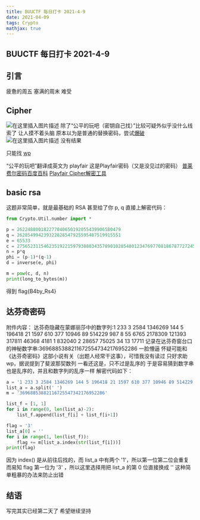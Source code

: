 ```yaml
---
title: BUUCTF 每日打卡 2021-4-9
date: 2021-04-09
tags: Crypto
mathjax: true
---
```


## BUUCTF 每日打卡 2021-4-9

## 引言

疲惫的周五
塞满的周末
难受



## Cipher

![在这里插入图片描述](https://img-blog.csdnimg.cn/20210409231522338.png?x-oss-process=image/watermark,type_ZmFuZ3poZW5naGVpdGk,shadow_10,text_aHR0cHM6Ly9ibG9nLmNzZG4ubmV0L3dlaXhpbl81MjQ0NjA5NQ==,size_16,color_FFFFFF,t_70)
除了“公平的玩吧（密钥自己找）”比较可疑外似乎没什么线索了
让人摸不着头脑
原本以为是普通的替换密码，尝试[爆破](https://quipqiup.com/)
![在这里插入图片描述](https://img-blog.csdnimg.cn/20210409232101709.png?x-oss-process=image/watermark,type_ZmFuZ3poZW5naGVpdGk,shadow_10,text_aHR0cHM6Ly9ibG9nLmNzZG4ubmV0L3dlaXhpbl81MjQ0NjA5NQ==,size_16,color_FFFFFF,t_70)
没有结果

只能找 [wp](https://blog.csdn.net/MikeCoke/article/details/106105451)

“公平的玩吧”翻译成英文为 playfair
这是Playfair密码（又是没见过的密码）
[普莱费尔密码百度百科](https://baike.baidu.com/item/playfair%E5%AF%86%E7%A0%81/8999814?fr=aladdin)
[Playfair Cipher解密工具](http://rumkin.com/tools/cipher/playfair.php)



## basic rsa

这题非常简单，就是最基础的 RSA
甚至给了你 p, q
直接上解密代码：
```python
from Crypto.Util.number import *

p = 262248800182277040650192055439906580479
q = 262854994239322828547925595487519915551
e = 65533
c = 27565231154623519221597938803435789010285480123476977081867877272451638645710
n = p*q
phi = (p-1)*(q-1)
d = inverse(e, phi)

m = pow(c, d, n)
print(long_to_bytes(m))
```
得到 flag{B4by_Rs4}



## 达芬奇密码

附件内容：
达芬奇隐藏在蒙娜丽莎中的数字列:1 233 3 2584 1346269 144 5 196418 21 1597 610 377 10946 89 514229 987 8 55 6765 2178309 121393 317811 46368 4181 1 832040 2 28657 75025 34 13 17711 
记录在达芬奇窗台口的神秘数字串:36968853882116725547342176952286
一脸懵逼
怀疑可能和《达芬奇密码》这部小说有关（出题人经常干这事），可惜我没有读过
只好求助 wp，据说提到了斐波那契数列
一看还这是，只不过是乱序的
于是容易猜到数字串也是乱序的，并且和数字列的乱序一样
解密代码如下：
```python
a = '1 233 3 2584 1346269 144 5 196418 21 1597 610 377 10946 89 514229 987 8 55 6765 2178309 121393 317811 46368 4181 1 832040 2 28657 75025 34 13 17711'
list_a = a.split(' ')
m = '36968853882116725547342176952286'

list_f = [1, 1]
for i in range(0, len(list_a)-2):
    list_f.append(list_f[i] + list_f[i+1])

flag = '3'
list_a[0] = ''
for i in range(1, len(list_f)):
    flag += m[list_a.index(str(list_f[i]))]
print(flag)
```
因为 index() 是从前往后找的，而 list_a 中有两个 '1'，所以第一位第二位会重复
而易知 flag 第一位为 '3' ，所以这里选择用把 list_a 的第 0 位直接换成 '' 这种简单粗暴的办法来防止出错



## 结语

写完其实已经第二天了
希望继续坚持